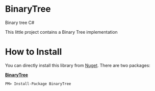# BinaryTree
Binary tree C#

This little project contains a Binary Tree implementation 

# How to Install

You can directly install this library from [Nuget][6]. There are two packages:

**[BinaryTree][7]**

    PM> Install-Package BinaryTree
[6]: http://nuget.org
[7]: https://nuget.org/packages/BinaryTree
